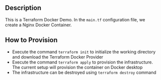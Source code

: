 ## Description
This is a Terraform Docker Demo. In the `main.tf` configuration file, we create a Nginx Docker Container.

## How to Provision
- Execute the command `terraform init` to initialize the working directory and download the Terraform Docker Provider
- Execute the command `terraform apply` to provision the infrastructure. The current setup will provision the container on Docker desktop
- The infrastructure can be destroyed using `terraform destroy` command

